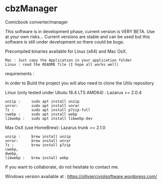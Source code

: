 # cbzManager
Comicbook converter/manager

This software is in development phase, current version is VERY BETA. Use at your own risks...
Current versions are stable and can be used but this software is still under development so there could be bugs.

Precompiled binaries available for Linux (x64) and Mac OsX.

	Mac : Just copy the Application in your application folder
	Linux : read the README file (I hope all works well)

requirements :

In order to Build the project you will also need to clone the Utils repository

Linux (only tested under Ubutu 18.4 LTS AMD64) :
Lazarus >= 2.0.4

	unzip : 	sudo apt install unzip
	unrar: 		sudo apt install unrar
	7z : 		sudo apt install p7zip-full
	cwebp : 	sudo apt install webp
	libwebp : 	sudo apt install libwebp-dev

Max OsX (use HomeBrew):
Lazarus trunk >= 2.1.0

	unzip : 	brew install unzip
	unrar: 		brew install unrar
	7z : 		brew install p7zip
	cwebp,
	dwebp,
	libwebp : 	brew install webp

If you want to collaborate, do not hesitate to contact me.

Windows version available at  : https://ollivierciviolsoftware.wordpress.com/
